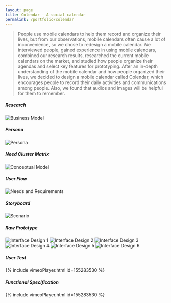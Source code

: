 ```yaml
---
layout: page
title: Colendar - A social calendar
permalink: /portfolio/colendar
---
```


> People use mobile calendars to help them record and organize their lives, but from our observations, mobile calendars often cause a lot of inconvenience, so we chose to redesign a mobile calendar. We interviewed people, gained experience in using mobile calendars, combined our research results, researched the current mobile calendars on the market, and studied how people organize their agendas and select key features for prototyping. After an in-depth understanding of the mobile calendar and how people organized their lives, we decided to design a mobile calendar called Colendar, which encourages people to record their daily activities and communications among people. Also, we found that audios and images will be helpful for them to remember.

##### Research
![Business Model](https://cyrus-education.github.io/images/cnibm.png "Large example image")
##### Persona
![Persona](https://cyrus-education.github.io/images/cnip.png "Large example image")
##### Need Cluster Matrix
![Conceptual Model](https://cyrus-education.github.io/images/cnimm.png "Large example image")
##### User Flow
![Needs and Requirements](https://cyrus-education.github.io/images/cniun.png "Large example image")
##### Storyboard
![Scenario](https://cyrus-education.github.io/images/cnis.png "Large example image")
##### Raw Prototype
![Interface Design 1](https://cyrus-education.github.io/images/cnii1.png "Large example image")
![Interface Design 2](https://cyrus-education.github.io/images/cnii2.png "Large example image")
![Interface Design 3](https://cyrus-education.github.io/images/cnii3.png "Large example image")
![Interface Design 4](https://cyrus-education.github.io/images/cnii4.png "Large example image")
![Interface Design 5](https://cyrus-education.github.io/images/cnii5.png "Large example image")
![Interface Design 6](https://cyrus-education.github.io/images/cnii6.png "Large example image")
##### User Test
{% include vimeoPlayer.html id=155283530 %}
##### Functional Specification
{% include vimeoPlayer.html id=155283530 %}
